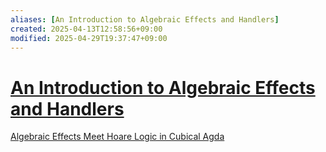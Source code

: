 ```yaml
---
aliases: [An Introduction to Algebraic Effects and Handlers]
created: 2025-04-13T12:58:56+09:00
modified: 2025-04-29T19:37:47+09:00
---
```




# [An Introduction to Algebraic Effects and Handlers](https://www.eff-lang.org/handlers-tutorial.pdf)


[Algebraic Effects Meet Hoare Logic in Cubical Agda](https://dl.acm.org/doi/10.1145/3632898)


